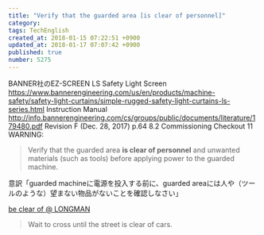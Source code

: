 ```yaml
---
title: "Verify that the guarded area [is clear of personnel]"
category: 
tags: TechEnglish
created_at: 2018-01-15 07:22:51 +0900
updated_at: 2018-01-17 07:07:42 +0900
published: true
number: 5275
---
```


BANNER社のEZ-SCREEN LS Safety Light Screen
https://www.bannerengineering.com/us/en/products/machine-safety/safety-light-curtains/simple-rugged-safety-light-curtains-ls-series.html
Instruction Manual
http://info.bannerengineering.com/cs/groups/public/documents/literature/179480.pdf
Revision F (Dec. 28, 2017)
p.64
8.2 Commissioning Checkout
11
WARNING:

> Verify that the guarded area **is clear of personnel** and unwanted materials (such as tools) before applying power to the guarded machine. 

意訳「guarded machineに電源を投入する前に、guarded areaには人や（ツールのような）望まない物品がないことを確認しなさい」

[be clear of @ LONGMAN](https://www.ldoceonline.com/jp/dictionary/be-clear-of-something)
> Wait to cross until the street is clear of cars.

